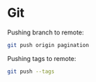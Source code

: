 # Git

Pushing branch to remote:

```sh
git push origin pagination
```

Pushing tags to remote:

```sh
git push --tags
```
